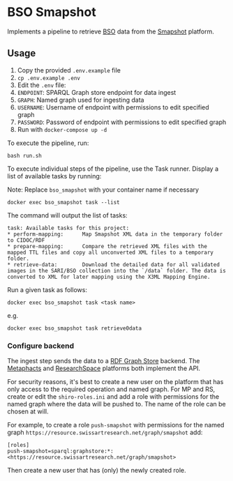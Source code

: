 # BSO Smapshot

Implements a pipeline to retrieve [BSO](https://bso.swissartresearch.net) data from the [Smapshot](https://smapshot.heig-vd.ch/) platform.

## Usage

1. Copy the provided `.env.example` file
  1. `cp .env.example .env`
1. Edit the `.env` file:
  1. `ENDPOINT`: SPARQL Graph store endpoint for data ingest
  1. `GRAPH`: Named graph used for ingesting data
  1. `USERNAME`: Username of endpoint with permissions to edit specified graph
  1. `PASSWORD`: Password of endpoint with permissions to edit specified graph
1. Run with `docker-compose up -d`

To execute the pipeline, run:
```
bash run.sh
```

To execute individual steps of the pipeline, use the Task runner. 
Display a list of available tasks by running:

Note: Replace `bso_smapshot` with your container name if necessary
```
docker exec bso_smapshot task --list
```

The command will output the list of tasks:
```
task: Available tasks for this project:
* perform-mapping:      Map Smapshot XML data in the temporary folder to CIDOC/RDF
* prepare-mapping:      Compare the retrieved XML files with the mapped TTL files and copy all unconverted XML files to a temporary folder.
* retrieve-data:        Download the detailed data for all validated images in the SARI/BSO collection into the `/data` folder. The data is converted to XML for later mapping using the X3ML Mapping Engine.
```

Run a given task as follows:
```
docker exec bso_smapshot task <task name>
```
e.g.

```
docker exec bso_smapshot task retrieve0data
```

### Configure backend

The ingest step sends the data to a [RDF Graph Store](https://www.w3.org/TR/sparql11-http-rdf-update/) backend. The [Metaphacts](https://bitbucket.org/metaphacts/metaphacts-community/src/master/) and [ResearchSpace](http://researchspace.org) platforms both implement the API.

For security reasons, it's best to create a new user on the platform that has only access to the required operation and named graph. For MP and RS, create or edit the `shiro-roles.ini` and add a role with permissions for the named graph where the data will be pushed to. The name of the role can be chosen at will. 

For example, to create a role `push-smapshot` with permissions for the named graph `https://resource.swissartresearch.net/graph/smapshot` add:

```
[roles]
push-smapshot=sparql:graphstore:*:<https://resource.swissartresearch.net/graph/smapshot>
```

Then create a new user that has (only) the newly created role.